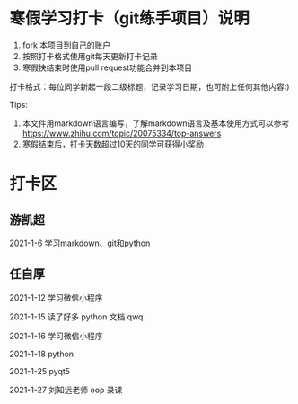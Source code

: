 # 寒假学习打卡（git练手项目）说明

1. fork 本项目到自己的账户
1. 按照打卡格式使用git每天更新打卡记录
1. 寒假快结束时使用pull request功能合并到本项目

打卡格式：每位同学新起一段二级标题，记录学习日期，也可附上任何其他内容:)

Tips:

1. 本文件用markdown语言编写，了解markdown语言及基本使用方式可以参考 https://www.zhihu.com/topic/20075334/top-answers
1. 寒假结束后，打卡天数超过10天的同学可获得小奖励

# 打卡区

## 游凯超
2021-1-6 学习markdown、git和python

## 任自厚

2021-1-12 学习微信小程序

2021-1-15 读了好多 python 文档 qwq

2021-1-16 学习微信小程序

2021-1-18 python

2021-1-25 pyqt5

2021-1-27 刘知远老师 oop 录课
